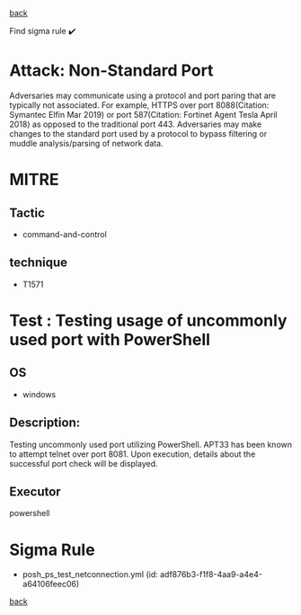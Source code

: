 
[back](../index.md)

Find sigma rule :heavy_check_mark: 

# Attack: Non-Standard Port 

Adversaries may communicate using a protocol and port paring that are typically not associated. For example, HTTPS over port 8088(Citation: Symantec Elfin Mar 2019) or port 587(Citation: Fortinet Agent Tesla April 2018) as opposed to the traditional port 443. Adversaries may make changes to the standard port used by a protocol to bypass filtering or muddle analysis/parsing of network data.

# MITRE
## Tactic
  - command-and-control


## technique
  - T1571


# Test : Testing usage of uncommonly used port with PowerShell
## OS
  - windows


## Description:
Testing uncommonly used port utilizing PowerShell. APT33 has been known to attempt telnet over port 8081. Upon execution, details about the successful
port check will be displayed.


## Executor
powershell

# Sigma Rule
 - posh_ps_test_netconnection.yml (id: adf876b3-f1f8-4aa9-a4e4-a64106feec06)



[back](../index.md)
